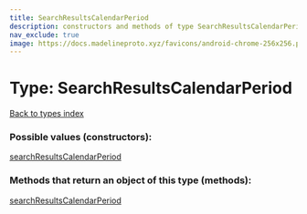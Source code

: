 ```yaml
---
title: SearchResultsCalendarPeriod
description: constructors and methods of type SearchResultsCalendarPeriod
nav_exclude: true
image: https://docs.madelineproto.xyz/favicons/android-chrome-256x256.png
---
```

# Type: SearchResultsCalendarPeriod
[Back to types index](index.html)



### Possible values (constructors):

[searchResultsCalendarPeriod](/API_docs/constructors/searchResultsCalendarPeriod.html)  



### Methods that return an object of this type (methods):



[searchResultsCalendarPeriod](/API_docs/constructors/searchResultsCalendarPeriod.html)  

